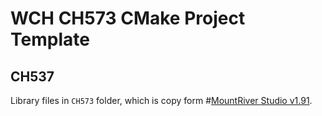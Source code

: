 # WCH CH573 CMake Project Template

## CH537

Library files in `CH573` folder, which is copy form #[MountRiver Studio v1.91](http://www.mounriver.com/).
